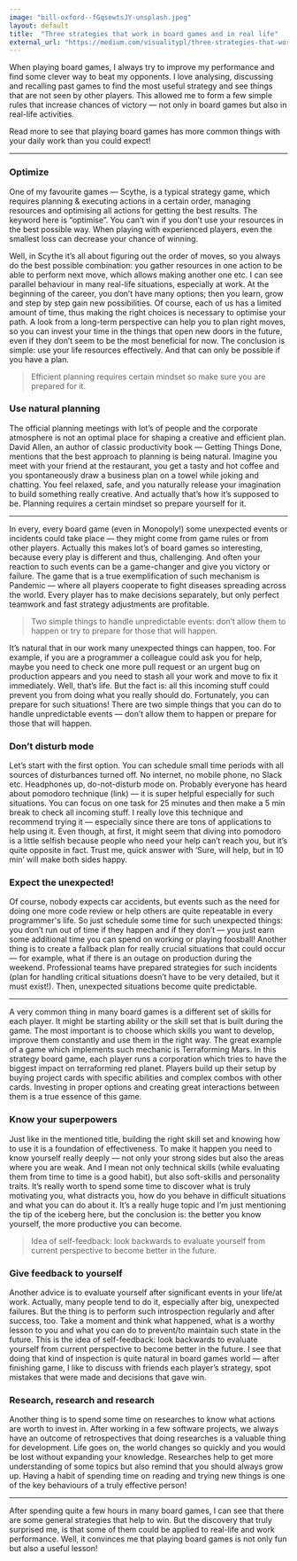 ```yaml
---
image: "bill-oxford--fGqsewtsJY-unsplash.jpeg"
layout: default
title:  "Three strategies that work in board games and in real life"
external_url: "https://medium.com/visualitypl/three-strategies-that-work-in-board-games-and-in-real-life-113ce8b26274"
---
```


When playing board games, I always try to improve my performance and find some clever way to beat my opponents. I love analysing, discussing and recalling past games to find the most useful strategy and see things that are not seen by other players. This allowed me to form a few simple rules that increase chances of victory — not only in board games but also in real-life activities.

Read more to see that playing board games has more common things with your daily work than you could expect!

---

### Optimize
One of my favourite games — Scythe, is a typical strategy game, which requires planning & executing actions in a certain order, managing resources and optimising all actions for getting the best results. The keyword here is “optimise”. You can’t win if you don’t use your resources in the best possible way. When playing with experienced players, even the smallest loss can decrease your chance of winning.

Well, in Scythe it’s all about figuring out the order of moves, so you always do the best possible combination: you gather resources in one action to be able to perform next move, which allows making another one etc. I can see parallel behaviour in many real-life situations, especially at work. At the beginning of the career, you don’t have many options; then you learn, grow and step by step gain new possibilities. Of course, each of us has a limited amount of time, thus making the right choices is necessary to optimise your path. A look from a long-term perspective can help you to plan right moves, so you can invest your time in the things that open new doors in the future, even if they don’t seem to be the most beneficial for now. The conclusion is simple: use your life resources effectively. And that can only be possible if you have a plan.

> Efficient planning requires certain mindset so make sure you are prepared for it.

### Use natural planning
The official planning meetings with lot’s of people and the corporate atmosphere is not an optimal place for shaping a creative and efficient plan. David Allen, an author of classic productivity book — Getting Things Done, mentions that the best approach to planning is being natural. Imagine you meet with your friend at the restaurant, you get a tasty and hot coffee and you spontaneously draw a business plan on a towel while joking and chatting. You feel relaxed, safe, and you naturally release your imagination to build something really creative. And actually that’s how it’s supposed to be. Planning requires a certain mindset so prepare yourself for it.

---

In every, every board game (even in Monopoly!) some unexpected events or incidents could take place — they might come from game rules or from other players. Actually this makes lot’s of board games so interesting, because every play is different and thus, challenging. And often your reaction to such events can be a game-changer and give you victory or failure. The game that is a true exemplification of such mechanism is Pandemic — where all players cooperate to fight diseases spreading across the world. Every player has to make decisions separately, but only perfect teamwork and fast strategy adjustments are profitable.

> Two simple things to handle unpredictable events: don’t allow them to happen or try to prepare for those that will happen.

It’s natural that in our work many unexpected things can happen, too. For example, if you are a programmer a colleague could ask you for help, maybe you need to check one more pull request or an urgent bug on production appears and you need to stash all your work and move to fix it immediately. Well, that’s life. But the fact is: all this incoming stuff could prevent you from doing what you really should do. Fortunately, you can prepare for such situations! There are two simple things that you can do to handle unpredictable events — don’t allow them to happen or prepare for those that will happen.

### Don’t disturb mode

Let’s start with the first option. You can schedule small time periods with all sources of disturbances turned off. No internet, no mobile phone, no Slack etc. Headphones up, do-not-disturb mode on. Probably everyone has heard about pomodoro technique (link) — it is super helpful especially for such situations. You can focus on one task for 25 minutes and then make a 5 min break to check all incoming stuff. I really love this technique and recommend trying it — especially since there are tons of applications to help using it. Even though, at first, it might seem that diving into pomodoro is a little selfish because people who need your help can’t reach you, but it’s quite opposite in fact. Trust me, quick answer with ‘Sure, will help, but in 10 min’ will make both sides happy.

### Expect the unexpected!
Of course, nobody expects car accidents, but events such as the need for doing one more code review or help others are quite repeatable in every programmer's life. So just schedule some time for such unexpected things: you don’t run out of time if they happen and if they don’t — you just earn some additional time you can spend on working or playing foosball! Another thing is to create a fallback plan for really crucial situations that could occur — for example, what if there is an outage on production during the weekend. Professional teams have prepared strategies for such incidents (plan for handling critical situations doesn’t have to be very detailed, but it must exist!). Then, unexpected situations become quite predictable.

---

A very common thing in many board games is a different set of skills for each player. It might be starting ability or the skill set that is built during the game. The most important is to choose which skills you want to develop, improve them constantly and use them in the right way. The great example of a game which implements such mechanic is Terraforming Mars. In this strategy board game, each player runs a corporation which tries to have the biggest impact on terraforming red planet. Players build up their setup by buying project cards with specific abilities and complex combos with other cards. Investing in proper options and creating great interactions between them is a true essence of this game.

### Know your superpowers
Just like in the mentioned title, building the right skill set and knowing how to use it is a foundation of effectiveness. To make it happen you need to know yourself really deeply — not only your strong sides but also the areas where you are weak. And I mean not only technical skills (while evaluating them from time to time is a good habit), but also soft-skills and personality traits. It’s really worth to spend some time to discover what is truly motivating you, what distracts you, how do you behave in difficult situations and what you can do about it. It’s a really huge topic and I’m just mentioning the tip of the iceberg here, but the conclusion is: the better you know yourself, the more productive you can become.

> Idea of self-feedback: look backwards to evaluate yourself from current perspective to become better in the future.

### Give feedback to yourself
Another advice is to evaluate yourself after significant events in your life/at work. Actually, many people tend to do it, especially after big, unexpected failures. But the thing is to perform such introspection regularly and after success, too. Take a moment and think what happened, what is a worthy lesson to you and what you can do to prevent/to maintain such state in the future. This is the idea of self-feedback: look backwards to evaluate yourself from current perspective to become better in the future. I see that doing that kind of inspection is quite natural in board games world — after finishing game, I like to discuss with friends each player’s strategy, spot mistakes that were made and decisions that gave win.

### Research, research and research
Another thing is to spend some time on researches to know what actions are worth to invest in. After working in a few software projects, we always have an outcome of retrospectives that doing researches is a valuable thing for development. Life goes on, the world changes so quickly and you would be lost without expanding your knowledge. Researches help to get more understanding of some topics but also remind that you should always grow up. Having a habit of spending time on reading and trying new things is one of the key behaviours of a truly effective person!

---

After spending quite a few hours in many board games, I can see that there are some general strategies that help to win. But the discovery that truly surprised me, is that some of them could be applied to real-life and work performance. Well, it convinces me that playing board games is not only fun but also a useful lesson!

